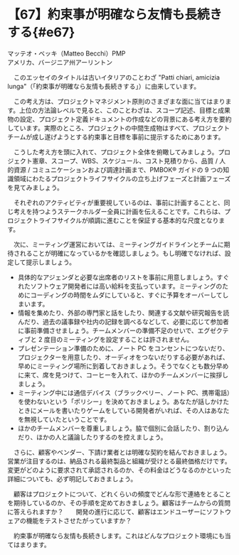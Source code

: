 # 【67】約束事が明確なら友情も長続きする{#e67}

<div class="author">マッテオ・ベッキ（Matteo Becchi）<span class="author_title">PMP</span></div>
<div class="author_address">アメリカ、バージニア州アーリントン</div>

　このエッセイのタイトルは古いイタリアのことわざ "Patti chiari, amicizia lunga"（「約束事が明確なら友情も長続きする」）に由来しています。

　この考え方は、プロジェクトマネジメント原則のさまざまな面に当てはまります。上位の方法論レベルで見ると、このことわざは、スコープ記述、目標と成果物の設定、プロジェクト定義ドキュメントの作成などの背景にある考え方を要約しています。実際のところ、プロジェクトの中間生成物はすべて、プロジェクトチームが成し遂げようとする約束事と目標を事前に提示するためにあります。

　こうした考え方を頭に入れて、プロジェクト全体を俯瞰してみましょう。プロジェクト憲章、スコープ、WBS、スケジュール、コスト見積りから、品質 / 人的資源 / コミュニケーションおよび調達計画まで、PMBOK&reg; ガイドの 9 つの知識領域にわたるプロジェクトライフサイクルの立ち上げフェーズと計画フェーズを見てみましょう。

　それぞれのアクティビティが重要視しているのは、事前に計画することと、同じ考えを持つようステークホルダー全員に計画を伝えることです。これらは、プロジェクトライフサイクルが順調に進むことを保証する基本的な尺度となります。

　次に、ミーティング運営においては、ミーティングガイドラインとチームに期待されることが明確になっているかを確認しましょう。もし明確でなければ、設定して提示しましょう。

* 具体的なアジェンダと必要な出席者のリストを事前に用意しましょう。すぐれたソフトウェア開発者には高い給料を支払っています。ミーティングのためにコーディングの時間をムダにしていると、すぐに予算をオーバーしてしまいます。
* 情報を集めたり、外部の専門家と話をしたり、関連する文献や研究報告を読んだり、過去の議事録や社内の記録を調べるなどして、必要に応じて参加者に事前準備させましょう。チームメンバーの準備不足のせいで、エグゼクティブと 2 度目のミーティングを設定することは許されません。
* プレゼンテーション準備のために、ノート PC をコンセントにつないだり、プロジェクターを用意したり、オーディオをつないだりする必要があれば、早めにミーティング場所に到着しておきましょう。そうでなくとも数分早めに来て、席を見つけて、コーヒーを入れて、ほかのチームメンバーに挨拶しましょう。
* ミーティング中には通信デバイス（ブラックベリー、ノート PC、携帯電話）を使わないという「ポリシー」を決めておきましょう。あなたが話しかけたときにメールを書いたりゲームをしている開発者がいれば、その人はあなたを無視していたということです。
* ほかのチームメンバーを尊重しましょう。脇で個別に会話したり、割り込んだり、ほかの人と議論したりするのを控えましょう。

　さらに、顧客やベンダー、下請け業者とは明確な契約を結んでおきましょう。営業が注目するのは、納品される最終製品と組織が受けとる最終価格だけです。変更がどのように要求されて承認されるのか、その料金はどうなるのかといった詳細についても、必ず明記しておきましょう。

　顧客はプロジェクトについて、どれくらいの頻度でどんな形で連絡をとることを期待しているのか、その手順を定めておきましょう。顧客はチームからの質問に答えられますか？　　開発の進行に応じて、顧客はエンドユーザーにソフトウェアの機能をテストさせたがっていますか？

　約束事が明確なら友情も長続きします。これはどんなプロジェクト環境にも当てはまります。
